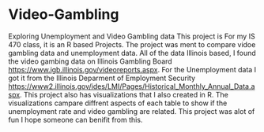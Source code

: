 # Video-Gambling
Exploring Unemployment and Video Gambling data 
This project is For my IS 470 class, it is an R based Projects. The project was ment to compare vidoe gambling data and unemployment data. All of the data Illinois based, I found the video gambing data on Illinois Gambling Board https://www.igb.illinois.gov/videoreports.aspx. For the Unemployment data I got it from the Illinois Deparment of Employment Security https://www2.illinois.gov/ides/LMI/Pages/Historical_Monthly_Annual_Data.aspx. This project also has visualizations that I also created in R. The visualizations campare diffrent aspects of each table to show if the unemployment rate and video gambling are related. This project was alot of fun I hope someone can benifit from this. 
